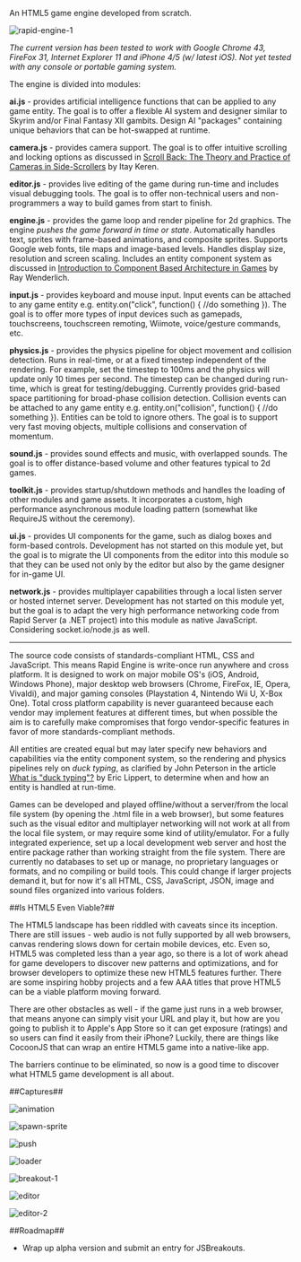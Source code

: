 An HTML5 game engine developed from scratch.

![rapid-engine-1](http://i.imgur.com/KoVKzJv.gif)

*The current version has been tested to work with Google Chrome 43, FireFox 31, Internet Explorer 11 and iPhone 4/5 (w/ latest iOS). Not yet tested with any console or portable gaming system.*

The engine is divided into modules:

**ai.js** - provides artificial intelligence functions that can be applied to any game entity. The goal is to offer a flexible AI system and designer similar to Skyrim and/or Final Fantasy XII gambits. Design AI "packages" containing unique behaviors that can be hot-swapped at runtime.

**camera.js** - provides camera support. The goal is to offer intuitive scrolling and locking options as discussed in [Scroll Back: The Theory and Practice of Cameras in Side-Scrollers](https://docs.google.com/document/d/1iNSQIyNpVGHeak6isbP6AHdHD50gs8MNXF1GCf08efg/pub?embedded=true) by Itay Keren.

**editor.js** - provides live editing of the game during run-time and includes visual debugging tools. The goal is to offer non-technical users and non-programmers a way to build games from start to finish.

**engine.js** - provides the game loop and render pipeline for 2d graphics. The engine *pushes the game forward in time or state*. Automatically handles text, sprites with frame-based animations, and composite sprites. Supports Google web fonts, tile maps and image-based levels. Handles display size, resolution and screen scaling. Includes an entity component system as discussed in [Introduction to Component Based Architecture in Games](http://www.raywenderlich.com/24878/introduction-to-component-based-architecture-in-games) by Ray Wenderlich.

**input.js** - provides keyboard and mouse input. Input events can be attached to any game entity e.g. entity.on("click", function() { //do something }). The goal is to offer more types of input devices such as gamepads, touchscreens, touchscreen remoting, Wiimote, voice/gesture commands, etc.

**physics.js** - provides the physics pipeline for object movement and collision detection. Runs in real-time, or at a fixed timestep independent of the rendering. For example, set the timestep to 100ms and the physics will update only 10 times per second. The timestep can be changed during run-time, which is great for testing/debugging. Currently provides grid-based space partitioning for broad-phase collision detection. Collision events can be attached to any game entity e.g. entity.on("collision", function() { //do something }). Entities can be told to ignore others. The goal is to support very fast moving objects, multiple collisions and conservation of momentum.

**sound.js** - provides sound effects and music, with overlapped sounds. The goal is to offer distance-based volume and other features typical to 2d games.

**toolkit.js** - provides startup/shutdown methods and handles the loading of other modules and game assets. It incorporates a custom, high performance asynchronous module loading pattern (somewhat like RequireJS without the ceremony).

**ui.js** - provides UI components for the game, such as dialog boxes and form-based controls. Development has not started on this module yet, but the goal is to migrate the UI components from the editor into this module so that they can be used not only by the editor but also by the game designer for in-game UI.

**network.js** - provides multiplayer capabilities through a local listen server or hosted internet server. Development has not started on this module yet, but the goal is to adapt the very high performance networking code from Rapid Server (a .NET project) into this module as native JavaScript. Considering socket.io/node.js as well.

----------------------------------------------

The source code consists of standards-compliant HTML, CSS and JavaScript. This means Rapid Engine is write-once run anywhere and cross platform. It is designed to work on major mobile OS's (iOS, Android, Windows Phone), major desktop web browsers (Chrome, FireFox, IE, Opera, Vivaldi), and major gaming consoles (Playstation 4, Nintendo Wii U, X-Box One). Total cross platform capability is never guaranteed because each vendor may implement features at different times, but when possible the aim is to carefully make compromises that forgo vendor-specific features in favor of more standards-compliant methods.

All entities are created equal but may later specify new behaviors and capabilities via the entity component system, so the rendering and physics pipelines rely on *duck typing*, as clarified by John Peterson in the article [What is "duck typing"?](http://ericlippert.com/2014/01/02/what-is-duck-typing/) by Eric Lippert, to determine when and how an entity is handled at run-time.

Games can be developed and played offline/without a server/from the local file system (by opening the .html file in a web browser), but some features such as the visual editor and multiplayer networking will not work at all from the local file system, or may require some kind of utility/emulator. For a fully integrated experience, set up a local development web server and host the entire package rather than working straight from the file system. There are currently no databases to set up or manage, no proprietary languages or formats, and no compiling or build tools. This could change if larger projects demand it, but for now it's all HTML, CSS, JavaScript, JSON, image and sound files organized into various folders.

##Is HTML5 Even Viable?##

The HTML5 landscape has been riddled with caveats since its inception. There are still issues - web audio is not fully supported by all web browsers, canvas rendering slows down for certain mobile devices, etc. Even so, HTML5 was completed less than a year ago, so there is a lot of work ahead for game developers to discover new patterns and optimizations, and for browser developers to optimize these new HTML5 features further. There are some inspiring hobby projects and a few AAA titles that prove HTML5 can be a viable platform moving forward.

There are other obstacles as well - if the game just runs in a web browser, that means anyone can simply visit your URL and play it, but how are you going to publish it to Apple's App Store so it can get exposure (ratings) and so users can find it easily from their iPhone? Luckily, there are things like CocoonJS that can wrap an entire HTML5 game into a native-like app.

The barriers continue to be eliminated, so now is a good time to discover what HTML5 game development is all about.

##Captures##

![animation](https://dl.dropboxusercontent.com/u/541743/rapid/captures/animation.gif)

![spawn-sprite](https://dl.dropboxusercontent.com/u/541743/rapid/captures/spawn-sprite.gif)

![push](https://dl.dropboxusercontent.com/u/541743/rapid/captures/push.gif)

![loader](https://dl.dropboxusercontent.com/u/541743/rapid/captures/loader.jpg)

![breakout-1](https://dl.dropboxusercontent.com/u/541743/rapid/captures/breakout-1.gif)

![editor](https://dl.dropboxusercontent.com/u/541743/rapid/captures/editor.gif)

![editor-2](https://dl.dropboxusercontent.com/u/541743/rapid/captures/editor-2.gif)

##Roadmap##

* Wrap up alpha version and submit an entry for JSBreakouts.
